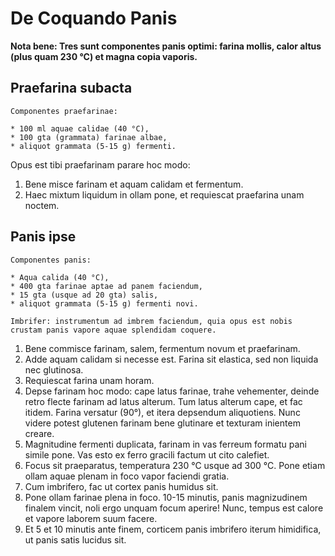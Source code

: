 # De Coquando Panis

**Nota bene: Tres sunt componentes panis optimi: farina mollis, calor altus (plus quam 230 °C) et magna copia vaporis.**

## Praefarina subacta

```
Componentes praefarinae:

* 100 ml aquae calidae (40 °C),
* 100 gta (grammata) farinae albae,
* aliquot grammata (5-15 g) fermenti.
```

Opus est tibi praefarinam parare hoc modo:
1. Bene misce farinam et aquam calidam et fermentum.
2. Haec mixtum liquidum in ollam pone, et requiescat praefarina unam noctem.

## Panis ipse

```
Componentes panis:

* Aqua calida (40 °C),
* 400 gta farinae aptae ad panem faciendum,
* 15 gta (usque ad 20 gta) salis,
* aliquot grammata (5-15 g) fermenti novi.

Imbrifer: instrumentum ad imbrem faciendum, quia opus est nobis crustam panis vapore aquae splendidam coquere.
```

1. Bene commisce farinam, salem, fermentum novum et praefarinam.
2. Adde aquam calidam si necesse est. Farina sit elastica, sed non liquida nec glutinosa.
3. Requiescat farina unam horam.
4. Depse farinam hoc modo: cape latus farinae, trahe vehementer, deinde retro flecte farinam ad latus alterum. Tum latus alterum cape, et fac itidem. Farina versatur (90°), et itera depsendum aliquotiens. Nunc videre potest glutenen farinam bene glutinare et texturam inientem creare.
5. Magnitudine fermenti duplicata, farinam in vas ferreum formatu pani simile pone. Vas esto ex ferro gracili factum ut cito calefiet.
6. Focus sit praeparatus, temperatura 230 °C usque ad 300 °C. Pone etiam ollam aquae plenam in foco vapor faciendi gratia.
7. Cum imbrifero, fac ut cortex panis humidus sit.
8. Pone ollam farinae plena in foco. 10-15 minutis, panis magnizudinem finalem vincit, noli ergo unquam focum aperire! Nunc, tempus est calore et vapore laborem suum facere.
9. Et 5 et 10 minutis ante finem, corticem panis imbrifero iterum himidifica, ut panis satis lucidus sit.
